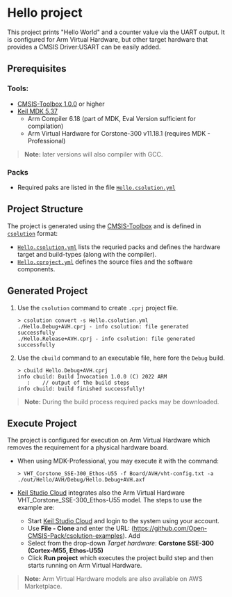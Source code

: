 # Hello project

This project prints "Hello World" and a counter value via the UART output. It is configured for Arm Virtual Hardware, but other target hardware that provides a CMSIS Driver:USART can be easily added.

## Prerequisites
### Tools:
 - [CMSIS-Toolbox 1.0.0](https://github.com/Open-CMSIS-Pack/devtools/releases) or higher
 - [Keil MDK 5.37](https://www2.keil.com/mdk5/)
   - Arm Compiler 6.18 (part of MDK, Eval Version sufficient for compilation)
   - Arm Virtual Hardware for Corstone-300 v11.18.1 (requires MDK - Professional)

>**Note:** later versions will also compiler with GCC.

### Packs
 - Required paks are listed in the file [`Hello.csolution.yml`](./Hello.csolution.yml)

###
## Project Structure

The project is generated using the [CMSIS-Toolbox](https://github.com/Open-CMSIS-Pack/devtools/blob/main/tools/projmgr/docs/Manual/Overview.md) and is defined in [`csolution`](https://github.com/Open-CMSIS-Pack/devtools/blob/main/tools/projmgr/docs/Manual/YML-Format.md) format:

 - [`Hello.csolution.yml`](./Hello.csolution.yml) lists the requried packs and defines the hardware target and build-types (along with the compiler).
 - [`Hello.cproject.yml`](./Hello.cproject.yml) defines the source files and the software components.

## Generated Project

1. Use the `csolution` command to create `.cprj` project file.
   ```
   > csolution convert -s Hello.csolution.yml
   ./Hello.Debug+AVH.cprj - info csolution: file generated successfully
   ./Hello.Release+AVH.cprj - info csolution: file generated successfully
   ```

2. Use the `cbuild` command to an executable file, here fore the `Debug` build.
   ```
   > cbuild Hello.Debug+AVH.cprj       
   info cbuild: Build Invocation 1.0.0 (C) 2022 ARM
      :    // output of the build steps
   info cbuild: build finished successfully!
   ```
   
>**Note:** During the build process required packs may be downloaded.

## Execute Project

The project is configured for execution on Arm Virtual Hardware which removes the requirement for a physical hardware board.  
 
- When using MDK-Professional, you may execute it with the command:
  ```
  > VHT_Corstone_SSE-300_Ethos-U55 -f Board/AVH/vht-config.txt -a ./out/Hello/AVH/Debug/Hello.Debug+AVH.axf
  ```

- [Keil Studio Cloud](https://studio.keil.arm.com/) integrates also the Arm Virtual Hardware VHT_Corstone_SSE-300_Ethos-U55 model. The steps to use the example are:
  - Start [Keil Studio Cloud](https://studio.keil.arm.com/) and login to the system using your account.
  - Use **File - Clone** and enter the URL: (https://github.com/Open-CMSIS-Pack/csolution-examples).  Add
  - Select from the drop-down *Target hardware*: **Corstone SSE-300 (Cortex-M55, Ethos-U55)**
  - Click **Run project** which executes the project build step and then starts running on Arm Virtual Hardware.

>**Note:** Arm Virtual Hardware models are also available on AWS Marketplace.







